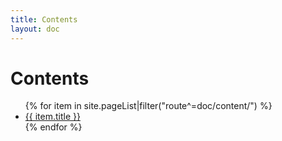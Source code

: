 ```yaml
---
title: Contents
layout: doc
---
```


# Contents

<ul>
    {% for item in site.pageList|filter("route^=doc/content/") %}
    <li><a href="{{ item.route }}">{{ item.title }}</a></li>
    {% endfor %}
</ul>
